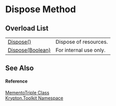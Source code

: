 # Dispose Method


## Overload List
<table>
<tr>
<td><a href="052023e9-566d-7d13-8027-b333c5864ad8.md">Dispose()</a></td>
<td>Dispose of resources.</td></tr>
<tr>
<td><a href="da11ef31-f81a-16a3-2098-36aa61e6e9a5.md">Dispose(Boolean)</a></td>
<td>For internal use only.</td></tr>
</table>

## See Also


#### Reference
<a href="63fdb49e-a888-893a-280c-c0d86c4dc41b.md">MementoTriple Class</a>  
<a href="79d2eac2-21f4-54ff-7552-b20c33c30600.md">Krypton.Toolkit Namespace</a>  
